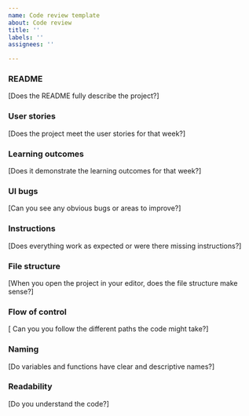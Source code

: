 ```yaml
---
name: Code review template
about: Code review
title: ''
labels: ''
assignees: ''

---
```


### README

[Does the README fully describe the project?]

### User stories

[Does the project meet the user stories for that week?]

### Learning outcomes

[Does it demonstrate the learning outcomes for that week?]

### UI bugs

[Can you see any obvious bugs or areas to improve?]

### Instructions

[Does everything work as expected or were there missing instructions?]

### File structure

[When you open the project in your editor, does the file structure make sense?]

### Flow of control

[ Can you you follow the different paths the code might take?]

### Naming

[Do variables and functions have clear and descriptive names?]

### Readability

[Do you understand the code?]
